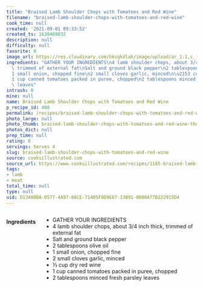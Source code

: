 ```yaml
---
title: "Braised Lamb Shoulder Chops with Tomatoes and Red Wine"
filename: "braised-lamb-shoulder-chops-with-tomatoes-and-red-wine"
cook_time: null
created: '2021-09-01 09:33:52'
created_ts: 1630488832
description: null
difficulty: null
favorite: 0
image_url: https://res.cloudinary.com/hksqkdlah/image/upload/ar_1:1,c_fill,dpr_2.0,f_auto,fl_lossy.progressive.strip_profile,g_faces:auto,q_auto:low,w_344/40718_sfs-braised-lamb-shoulder-chops-10
ingredients: "GATHER YOUR INGREDIENTS\n4 lamb shoulder chops, about 3/4 inch thick,\
  \ trimmed of external fat\nSalt and ground black pepper\n2 tablespoons olive oil\n\
  1 small onion, chopped fine\n2 small cloves garlic, minced\n\u2153 cup dry red wine\n\
  1 cup canned tomatoes packed in puree, chopped\n2 tablespoons minced fresh parsley\
  \ leaves"
intrash: 0
mine: null
name: Braised Lamb Shoulder Chops with Tomatoes and Red Wine
p_recipe_id: 408
permalink: /recipes/braised-lamb-shoulder-chops-with-tomatoes-and-red-wine
photo_large: null
photo_thumb: braised-lamb-shoulder-chops-with-tomatoes-and-red-wine-thumb.jpg
photos_dict: null
prep_time: null
rating: 0
servings: Serves 4
slug: braised-lamb-shoulder-chops-with-tomatoes-and-red-wine
source: cooksillustrated.com
source_url: https://www.cooksillustrated.com/recipes/1185-braised-lamb-shoulder-chops-with-tomatoes-and-red-wine?incode=MCSCD00L0&ref=new_search_experience_1
tags:
- lamb
- meat
total_time: null
type: null
uid: D13408BA-0577-4A97-88CE-71405F9D9E67-13891-0000A77B222915D4
---
```

<div class="columns large-7 small-12" id="writeup">	</div><!-- #writeup -->
</div><!-- #row-one -->
<div class="row" id="row-two">	<div class="columns large-4 small-12" id="ingredients"><h4>Ingredients</h4><div class="box box-ingredients content"><ul>
<li>GATHER YOUR INGREDIENTS</li>
<li>4 lamb shoulder chops, about 3/4 inch thick, trimmed of external fat</li>
<li>Salt and ground black pepper</li>
<li>2 tablespoons olive oil</li>
<li>1 small onion, chopped fine</li>
<li>2 small cloves garlic, minced</li>
<li>⅓ cup dry red wine</li>
<li>1 cup canned tomatoes packed in puree, chopped</li>
<li>2 tablespoons minced fresh parsley leaves</li>
</ul>
</div>	</div>	<div class="columns large-6 small-12" id="directions">	</div>